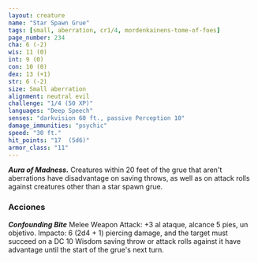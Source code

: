 ```yaml
---
layout: creature
name: "Star Spawn Grue"
tags: [small, aberration, cr1/4, mordenkainens-tome-of-foes]
page_number: 234
cha: 6 (-2)
wis: 11 (0)
int: 9 (0)
con: 10 (0)
dex: 13 (+1)
str: 6 (-2)
size: Small aberration
alignment: neutral evil
challenge: "1/4 (50 XP)"
languages: "Deep Speech"
senses: "darkvision 60 ft., passive Perception 10"
damage_immunities: "psychic"
speed: "30 ft."
hit_points: "17  (5d6)"
armor_class: "11"
---
```


***Aura of Madness.*** Creatures within 20 feet of the grue that aren't aberrations have disadvantage on saving throws, as well as on attack rolls against creatures other than a star spawn grue.

### Acciones

***Confounding Bite*** Melee Weapon Attack: +3 al ataque, alcance 5 pies, un objetivo. Impacto: 6 (2d4 + 1) piercing damage, and the target must succeed on a DC 10 Wisdom saving throw or attack rolls against it have advantage until the start of the grue's next turn.